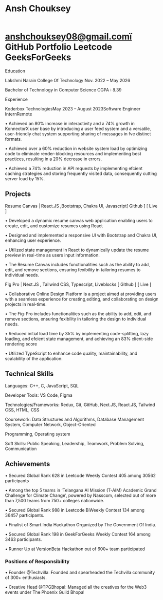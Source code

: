 # Ansh Chouksey

<!--   -->
![]()

# anshchouksey08@gmail.comï GitHub Portfolio Leetcode GeeksForGeeks

Education

Lakshmi Narain College Of Technology Nov. 2022 – May 2026

Bachelor of Technology in Computer Science CGPA : 8.39

Experience

Koderbox TechnologiesMay 2023 – August 2023Software Engineer InternRemote

• Achieved an 80% increase in interactivity and a 74% growth in KonnectorX user base by introducing a user feed system and a versatile, user-friendly chat system supporting sharing of messages in fve distinct formats.

• Achieved over a 60% reduction in website system load by optimizing code to eliminate render-blocking resources and implementing best practices, resulting in a 20% decrease in errors.

• Achieved a 74% reduction in API requests by implementing efcient caching strategies and storing frequently visited data, consequently cutting server load by 15%.

## Projects

Resume Canvas | React.JS ,Bootstrap, Chakra UI, Javascript[ Github ] [ Live ]

• Developed a dynamic resume canvas web application enabling users to create, edit, and customize resumes using React

• Designed and implemented a responsive UI with Bootstrap and Chakra UI, enhancing user experience.

• Utilized state management in React to dynamically update the resume preview in real-time as users input information.

• The Resume Canvas includes functionalities such as the ability to add, edit, and remove sections, ensuring fexibility in tailoring resumes to individual needs.

Fig Pro | Next.JS , Tailwind CSS, Typescript, Liveblocks [ Github ] [ Live ]

• Collaborative Online Design Platform is a project aimed at providing users with a seamless experience for creating,editing, and collaborating on design projects in real-time.

• The Fig-Pro includes functionalities such as the ability to add, edit, and remove sections, ensuring fexibility in tailoring the design to individual needs.

• Reduced initial load time by 35% by implementing code-splitting, lazy loading, and efcient state management, and achieving an 83% client-side rendering score

• Utilized TypeScript to enhance code quality, maintainability, and scalability of the application.

## Technical Skills

Languages: C++, C, JavaScript, SQL

Developer Tools: VS Code, Figma

Technologies/Frameworks: Redux, Git, GitHub, Next.JS, React.JS, Tailwind CSS, HTML, CSS

Coursework: Data Structures and Algorithms, Database Management System, Computer Network, Object-Oriented

Programming, Operating system

Soft Skills: Public Speaking, Leadership, Teamwork, Problem Solving, Communication

## Achievements

• Secured Global Rank 628 in Leetcode Weekly Contest 405 among 30562 participants

• Among the top 5 teams in ‘Telangana AI Mission (T-AIM) Academic Grand Challenge for Climate Change’, powered by Nasscom, selected out of more than 7,500 teams from 750+ colleges nationwide.

• Secured Global Rank 988 in Leetcode BiWeekly Contest 134 among 36457 participants.

• Finalist of Smart India Hackathon Organized by The Government Of India.

• Secured Global Rank 198 in GeekForGeeks Weekly Contest 164 among 3463 participants.

• Runner Up at VersionBeta Hackathon out of 600+ team participated

### Positions of Responsibility

• Founder @Techvilla: Founded and spearheaded the Techvilla community of 300+ enthusiasts.

• Creative Head @TPGBhopal: Managed all the creatives for the Web3 events under The Phoenix Guild Bhopal



